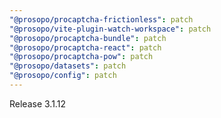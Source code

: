 ```yaml
---
"@prosopo/procaptcha-frictionless": patch
"@prosopo/vite-plugin-watch-workspace": patch
"@prosopo/procaptcha-bundle": patch
"@prosopo/procaptcha-react": patch
"@prosopo/procaptcha-pow": patch
"@prosopo/datasets": patch
"@prosopo/config": patch
---
```


Release 3.1.12
  